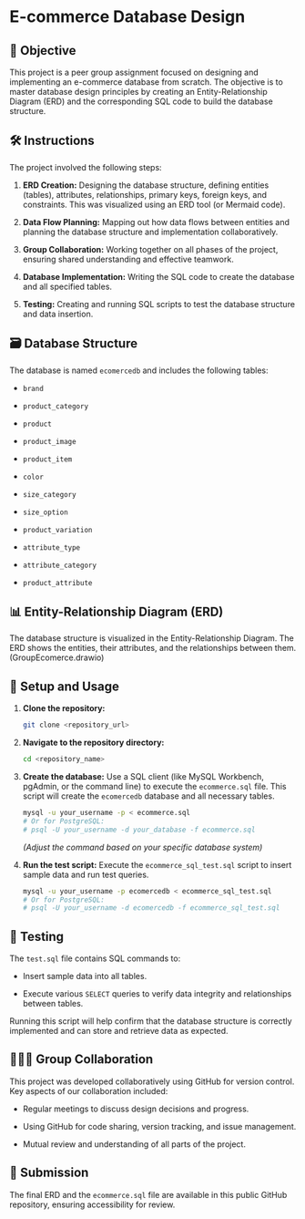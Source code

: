 # E-commerce Database Design

## 🎯 Objective

This project is a peer group assignment focused on designing and implementing an e-commerce database from scratch. The objective is to master database design principles by creating an Entity-Relationship Diagram (ERD) and the corresponding SQL code to build the database structure.

## 🛠️ Instructions

The project involved the following steps:

1. **ERD Creation:** Designing the database structure, defining entities (tables), attributes, relationships, primary keys, foreign keys, and constraints. This was visualized using an ERD tool (or Mermaid code).

2. **Data Flow Planning:** Mapping out how data flows between entities and planning the database structure and implementation collaboratively.

3. **Group Collaboration:** Working together on all phases of the project, ensuring shared understanding and effective teamwork.

4. **Database Implementation:** Writing the SQL code to create the database and all specified tables.

5. **Testing:** Creating and running SQL scripts to test the database structure and data insertion.

## 🗃️ Database Structure

The database is named `ecomercedb` and includes the following tables:

* `brand`

* `product_category`

* `product`

* `product_image`

* `product_item`

* `color`

* `size_category`

* `size_option`

* `product_variation`

* `attribute_type`

* `attribute_category`

* `product_attribute`

## 📊 Entity-Relationship Diagram (ERD)

The database structure is visualized in the Entity-Relationship Diagram. The ERD shows the entities, their attributes, and the relationships between them.
(GroupEcomerce.drawio)

## 🚀 Setup and Usage

1. **Clone the repository:**

   ```bash
   git clone <repository_url>

   ```

2. **Navigate to the repository directory:**

   ```bash
   cd <repository_name>

   ```

3. **Create the database:** Use a SQL client (like MySQL Workbench, pgAdmin, or the command line) to execute the `ecommerce.sql` file. This script will create the `ecomercedb` database and all necessary tables.

   ```bash
   mysql -u your_username -p < ecommerce.sql
   # Or for PostgreSQL:
   # psql -U your_username -d your_database -f ecommerce.sql

   ```

   *(Adjust the command based on your specific database system)*

4. **Run the test script:** Execute the `ecommerce_sql_test.sql` script to insert sample data and run test queries.

   ```bash
   mysql -u your_username -p ecomercedb < ecommerce_sql_test.sql
   # Or for PostgreSQL:
   # psql -U your_username -d ecomercedb -f ecommerce_sql_test.sql

   ```

## 🧪 Testing

The `test.sql` file contains SQL commands to:

* Insert sample data into all tables.

* Execute various `SELECT` queries to verify data integrity and relationships between tables.

Running this script will help confirm that the database structure is correctly implemented and can store and retrieve data as expected.

## 🧑‍🤝‍🧑 Group Collaboration

This project was developed collaboratively using GitHub for version control. Key aspects of our collaboration included:

* Regular meetings to discuss design decisions and progress.

* Using GitHub for code sharing, version tracking, and issue management.

* Mutual review and understanding of all parts of the project.

## 📂 Submission

The final ERD and the `ecommerce.sql` file are available in this public GitHub repository, ensuring accessibility for review.
